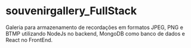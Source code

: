 # souvenirgallery_FullStack
Galeria para armazenamento de recordações em formatos JPEG, PNG e BTMP utilizando NodeJs no backend, MongoDB como banco de dados e React no FrontEnd. 
